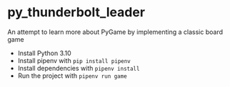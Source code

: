 # py_thunderbolt_leader

An attempt to learn more about PyGame by implementing a classic board game

- Install Python 3.10
- Install pipenv with `pip install pipenv`
- Install dependencies with `pipenv install`
- Run the project with `pipenv run game`
